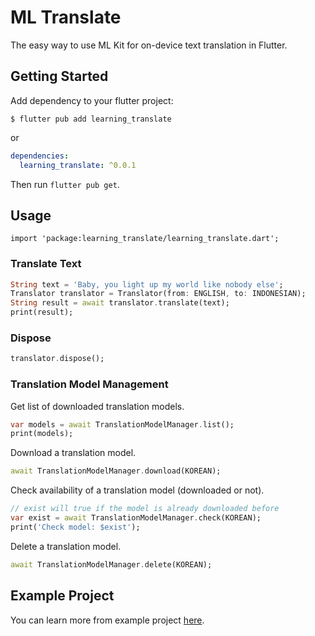 # ML Translate

The easy way to use ML Kit for on-device text translation in Flutter.

## Getting Started

Add dependency to your flutter project:

```
$ flutter pub add learning_translate
```

or

```yaml
dependencies:
  learning_translate: ^0.0.1
```

Then run `flutter pub get`.

## Usage

```
import 'package:learning_translate/learning_translate.dart';
```

### Translate Text

```dart
String text = 'Baby, you light up my world like nobody else';
Translator translator = Translator(from: ENGLISH, to: INDONESIAN);
String result = await translator.translate(text);
print(result);
```

### Dispose

```dart
translator.dispose();
```

### Translation Model Management

Get list of downloaded translation models.

```dart
var models = await TranslationModelManager.list();
print(models);
```

Download a translation model.

```dart
await TranslationModelManager.download(KOREAN);
```

Check availability of a translation model (downloaded or not).

```dart
// exist will true if the model is already downloaded before
var exist = await TranslationModelManager.check(KOREAN);
print('Check model: $exist');    
```

Delete a translation model.

```dart
await TranslationModelManager.delete(KOREAN);
```

## Example Project

You can learn more from example project [here](example).